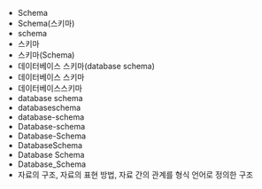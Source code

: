 - Schema
- Schema(스키마)
- schema
- 스키마
- 스키마(Schema)
- 데이터베이스 스키마(database schema)
- 데이터베이스 스키마
- 데이터베이스스키마
- database schema
- databaseschema
- database-schema
- Database-schema
- Database-Schema
- DatabaseSchema
- Database Schema
- Database_Schema
- 자료의 구조, 자료의 표현 방법, 자료 간의 관계를 형식 언어로 정의한 구조